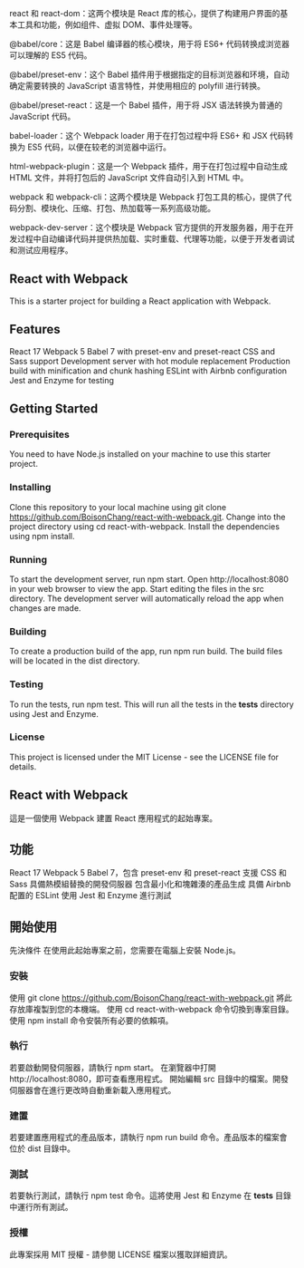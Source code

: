 react 和 react-dom：这两个模块是 React 库的核心，提供了构建用户界面的基本工具和功能，例如组件、虚拟 DOM、事件处理等。

@babel/core：这是 Babel 编译器的核心模块，用于将 ES6+ 代码转换成浏览器可以理解的 ES5 代码。

@babel/preset-env：这个 Babel 插件用于根据指定的目标浏览器和环境，自动确定需要转换的 JavaScript 语言特性，并使用相应的 polyfill 进行转换。

@babel/preset-react：这是一个 Babel 插件，用于将 JSX 语法转换为普通的 JavaScript 代码。

babel-loader：这个 Webpack loader 用于在打包过程中将 ES6+ 和 JSX 代码转换为 ES5 代码，以便在较老的浏览器中运行。

html-webpack-plugin：这是一个 Webpack 插件，用于在打包过程中自动生成 HTML 文件，并将打包后的 JavaScript 文件自动引入到 HTML 中。

webpack 和 webpack-cli：这两个模块是 Webpack 打包工具的核心，提供了代码分割、模块化、压缩、打包、热加载等一系列高级功能。

webpack-dev-server：这个模块是 Webpack 官方提供的开发服务器，用于在开发过程中自动编译代码并提供热加载、实时重载、代理等功能，以便于开发者调试和测试应用程序。

## React with Webpack

This is a starter project for building a React application with Webpack.

## Features

React 17
Webpack 5
Babel 7 with preset-env and preset-react
CSS and Sass support
Development server with hot module replacement
Production build with minification and chunk hashing
ESLint with Airbnb configuration
Jest and Enzyme for testing

## Getting Started

### Prerequisites

You need to have Node.js installed on your machine to use this starter project.

### Installing

Clone this repository to your local machine using git clone https://github.com/BoisonChang/react-with-webpack.git.
Change into the project directory using cd react-with-webpack.
Install the dependencies using npm install.

### Running

To start the development server, run npm start.
Open http://localhost:8080 in your web browser to view the app.
Start editing the files in the src directory. The development server will automatically reload the app when changes are made.

### Building

To create a production build of the app, run npm run build. The build files will be located in the dist directory.

### Testing

To run the tests, run npm test. This will run all the tests in the **tests** directory using Jest and Enzyme.

### License

This project is licensed under the MIT License - see the LICENSE file for details.

## React with Webpack

這是一個使用 Webpack 建置 React 應用程式的起始專案。

## 功能

React 17
Webpack 5
Babel 7，包含 preset-env 和 preset-react
支援 CSS 和 Sass
具備熱模組替換的開發伺服器
包含最小化和塊雜湊的產品生成
具備 Airbnb 配置的 ESLint
使用 Jest 和 Enzyme 進行測試

## 開始使用

先決條件
在使用此起始專案之前，您需要在電腦上安裝 Node.js。

### 安裝

使用 git clone https://github.com/BoisonChang/react-with-webpack.git 將此存放庫複製到您的本機端。
使用 cd react-with-webpack 命令切換到專案目錄。
使用 npm install 命令安裝所有必要的依賴項。

### 執行

若要啟動開發伺服器，請執行 npm start。
在瀏覽器中打開 http://localhost:8080，即可查看應用程式。
開始編輯 src 目錄中的檔案。開發伺服器會在進行更改時自動重新載入應用程式。

### 建置

若要建置應用程式的產品版本，請執行 npm run build 命令。產品版本的檔案會位於 dist 目錄中。

### 測試

若要執行測試，請執行 npm test 命令。這將使用 Jest 和 Enzyme 在 **tests** 目錄中運行所有測試。

### 授權

此專案採用 MIT 授權 - 請參閱 LICENSE 檔案以獲取詳細資訊。
